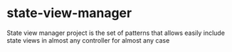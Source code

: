 state-view-manager
==================

State view manager project is the set of patterns that allows easily include state views in almost any controller for almost any case
